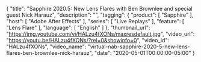 {
  "title": "Sapphire 2020.5: New Lens Flares with Ben Brownlee and special guest Nick Harauz",
  "description": "",
  "tagging": {
    "product": [
      "Sapphire"
    ],
    "host": [
      "Adobe After Effects"
    ],
    "series": [
      "Live Replays"
    ],
    "feature": [
      "Lens Flare"
    ],
    "language": [
      "English"
    ]
  },
  "thumbnail_url": "https://img.youtube.com/vi/HALzu4fXONs/maxresdefault.jpg",
  "video_url": "https://youtu.be/HALzu4fXONs/?rel=0&showinfo=0",
  "video_id": "HALzu4fXONs",
  "video_name": "virtual-nab-sapphire-2020-5-new-lens-flares-ben-brownlee-nick-harauz",
  "date": "2020-05-01T00:00:00-05:00"
}
